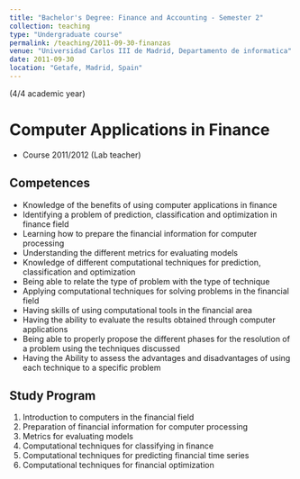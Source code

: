 ```yaml
---
title: "Bachelor's Degree: Finance and Accounting - Semester 2"
collection: teaching
type: "Undergraduate course"
permalink: /teaching/2011-09-30-finanzas
venue: "Universidad Carlos III de Madrid, Departamento de informatica"
date: 2011-09-30
location: "Getafe, Madrid, Spain"
---
```


(4/4 academic year)

Computer Applications in Finance
======

- Course 2011/2012 (Lab teacher)

## Competences ##

- Knowledge of the benefits of using computer applications in finance
- Identifying a problem of prediction, classification and optimization in finance field
- Learning how to prepare the financial information for computer processing
- Understanding the different metrics for evaluating models
- Knowledge of different computational techniques for prediction, classification and optimization
- Being able to relate the type of problem with the type of technique
- Applying computational techniques for solving problems in the financial field
- Having skills of using computational tools in the financial area
- Having the ability to evaluate the results obtained through computer applications
- Being able to properly propose the different phases for the resolution of a problem using the techniques discussed
- Having the Ability to assess the advantages and disadvantages of using each technique to a specific problem

## Study Program ##

1. Introduction to computers in the financial field
2. Preparation of financial information for computer processing
3. Metrics for evaluating models
4. Computational techniques for classifying in finance
5. Computational techniques for predicting financial time series
6. Computational techniques for financial optimization
